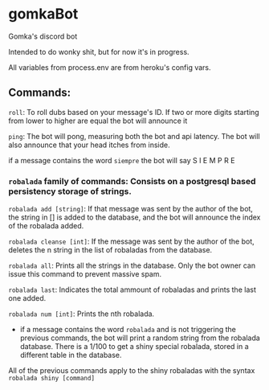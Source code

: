 # gomkaBot
Gomka's discord bot

Intended to do wonky shit, but for now it's in progress.

All variables from process.env are from heroku's config vars.

## Commands:

`roll`: To roll dubs based on your message's ID. 
	If two or more digits starting from lower to higher are equal the bot will announce it

`ping`: The bot will pong, measuring both the bot and api latency. The bot will also announce that your head itches from inside.

if a message contains the word `siempre` the bot will say S I E M P R E

### `robalada` family of commands: Consists on a postgresql based persistency storage of strings.

`robalada add [string]`: If that message was sent by the author of the bot, the string in [] is added to the database, and the bot will announce the index of the robalada added.
	
`robalada cleanse [int]`: If the message was sent by the author of the bot, deletes the n string in the list of robaladas from the database.
	
`robalada all`: Prints all the strings in the database. Only the bot owner can issue this command to prevent massive spam.
	
`robalada last`: Indicates the total ammount of robaladas and prints the last one added.

`robalada num [int]`: Prints the nth robalada.
	
- if a message contains the word `robalada` and is not triggering the previous commands, the bot will print a random string from the robalada database. There is a 1/100 to get a shiny special robalada, stored in a different table in the database.

All of the previous commands apply to the shiny robaladas with the syntax `robalada shiny [command]`
